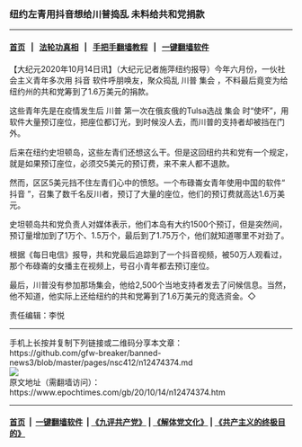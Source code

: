 ### 纽约左青用抖音想给川普捣乱  未料给共和党捐款
------------------------

#### [首页](https://github.com/gfw-breaker/banned-news3/blob/master/README.md) &nbsp;&nbsp;|&nbsp;&nbsp; [法轮功真相](https://github.com/begood0513/basic/blob/master/README.md)  &nbsp;&nbsp;|&nbsp;&nbsp; [手把手翻墙教程](https://github.com/gfw-breaker/guides/wiki)  &nbsp;&nbsp;|&nbsp;&nbsp; [一键翻墙软件](https://github.com/gfw-breaker/nogfw/blob/master/README.md)  



<div><p>
 【大纪元2020年10月14日讯】（大纪元记者施萍纽约报导）今年六月份，一伙社会主义青年多次用
 <ok href="https://www.epochtimes.com/gb/tag/%E6%8A%96%E9%9F%B3.html">
  抖音
 </ok>
 软件呼朋唤友，聚众捣乱
 <ok href="https://www.epochtimes.com/gb/tag/%E5%B7%9D%E6%99%AE.html">
  川普
 </ok>
 <ok href="https://www.epochtimes.com/gb/tag/%E9%9B%86%E4%BC%9A.html">
  集会
 </ok>
 ，不料最后竟变为给纽约州的共和党筹到了1.6万美元的捐款。
</p>
<p>
 这些青年先是在疫情发生后
 <ok href="https://www.epochtimes.com/gb/tag/%E5%B7%9D%E6%99%AE.html">
  川普
 </ok>
 第一次在俄亥俄的Tulsa选战
 <ok href="https://www.epochtimes.com/gb/tag/%E9%9B%86%E4%BC%9A.html">
  集会
 </ok>
 时“使坏”，用软件大量预订座位，把座位都订光，到时候没人去，而川普的支持者却被挡在门外。
</p>
<p>
 后来在纽约史坦顿岛，这些左青们还想这么干。但是这回纽约共和党有一个规定，就是如果预订座位，必须交5美元的预订费，来不来人都不退款。
</p>
<p>
 然而，区区5美元挡不住左青们心中的愤怒。一个布碌崙女青年使用中国的软件“
 <ok href="https://www.epochtimes.com/gb/tag/%E6%8A%96%E9%9F%B3.html">
  抖音
 </ok>
 ”，召集了数千名反川者，预订了大量的座位，他们的预订费就高达1.6万美元。
</p>
<p>
 史坦顿岛共和党负责人对媒体表示，他们本岛有大约1500个预订，但是突然间，预订量增加到了1万个、1.5万个，最后到了1.75万个，他们就知道哪里不对劲了。
</p>
<p>
 根据《每日电信》报导，共和党最后追踪到了一个抖音视频，被50万人观看过，那个布碌崙的女播主在视频上，号召小青年都去预订座位。
</p>
<p>
 最后，川普没有参加那场集会，他给2,500个当地支持者发去了问候信息。当然，他不知道，他实际上还给纽约的共和党筹到了1.6万美元的竞选资金。◇
</p>
<p>
 责任编辑：李悦
</p>
</div>
<hr/>
手机上长按并复制下列链接或二维码分享本文章：<br/>
https://github.com/gfw-breaker/banned-news3/blob/master/pages/nsc412/n12474374.md <br/>
<a href='https://github.com/gfw-breaker/banned-news3/blob/master/pages/nsc412/n12474374.md'><img src='https://github.com/gfw-breaker/banned-news3/blob/master/pages/nsc412/n12474374.md.png'/></a> <br/>
原文地址（需翻墙访问）：https://www.epochtimes.com/gb/20/10/14/n12474374.htm


------------------------
#### [首页](https://github.com/gfw-breaker/banned-news3/blob/master/README.md) &nbsp;|&nbsp; [一键翻墙软件](https://github.com/gfw-breaker/nogfw/blob/master/README.md) &nbsp;| [《九评共产党》](https://github.com/gfw-breaker/9ping.md/blob/master/README.md#九评之一评共产党是什么) | [《解体党文化》](https://github.com/gfw-breaker/jtdwh.md/blob/master/README.md) | [《共产主义的终极目的》](https://github.com/gfw-breaker/gczydzjmd.md/blob/master/README.md)


<img src='http://gfw-breaker.win/banned-news3/pages/nsc412/n12474374.md' width='0px' height='0px'/>